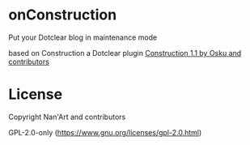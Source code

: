 # onConstruction
Put your Dotclear blog in maintenance mode

based on Construction
a Dotclear plugin
[Construction 1.1 by Osku and contributors](https://plugins.dotaddict.org/dc2/details/construction "Construction 1.1 by Osku and contributors")

# License
Copyright Nan'Art and contributors

GPL-2.0-only (https://www.gnu.org/licenses/gpl-2.0.html)
